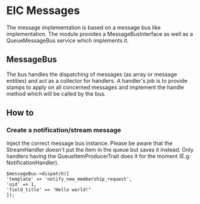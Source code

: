 # EIC Messages
The message implementation is based on a message bus like implementation.
The module provides a MessageBusInterface as well as a QueueMessageBus service which implements it.

## MessageBus
The bus handles the dispatching of messages (as array or message entities) and act as a collector for handlers.
A handler's job is to provide stamps to apply on all concerned messages and implement the handle method which will be called by the bus.

## How to
### Create a notification/stream message
Inject the correct message bus instance.
Please be aware that the StreamHandler doesn't put the item in the queue but saves it instead.
Only handlers having the QueueItemProducerTrait does it for the moment (E.g: NotificationHandler).
```
$messageBus->dispatch([
'template' => 'notify_new_membership_request',
'uid' => 1,
'field_title' => 'Hello world!"
]);
```
